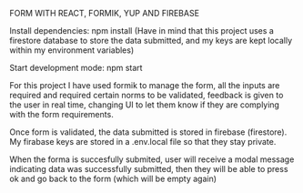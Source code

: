 FORM WITH REACT, FORMIK, YUP AND FIREBASE

Install dependencies: npm install (Have in mind that this project uses a firestore database to store the data submitted, and my keys are kept locally within my environment variables)

Start development mode: npm start

For this project I have used formik to manage the form, all the inputs are required and required certain norms to be validated, feedback is given to the user in real time, changing UI to let them know if they are complying with the form requirements.

Once form is validated, the data submitted is stored in firebase (firestore). My firabase keys are stored in a .env.local file so that they stay private.

When the forma is succesfully submited, user will receive a modal message indicating data was successfully submitted, then they will be able to press ok and go back to the form (which will be empty again)
